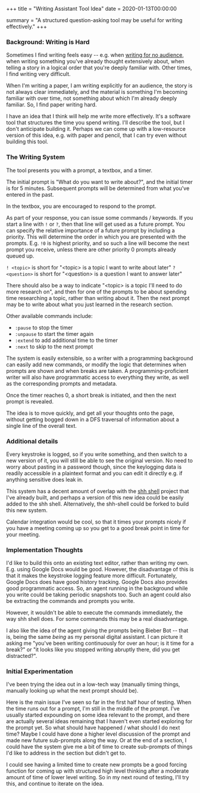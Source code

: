 +++
title = "Writing Assistant Tool Idea"
date = 2020-01-13T00:00:00

summary = "A structured question-asking tool may be useful for writing effectively."
+++

### Background: Writing is Hard

Sometimes I find writing feels easy -- e.g. when [writing for no audience](/snippets/2019-12-30-writing-for-no-audience/), when writing something you've already thought extensively about, when telling a story in a logical order that you're deeply familiar with. Other times, I find writing very difficult.

When I'm writing a paper, I am writing explicitly for an audience, the story is not always clear immediately, and the material is something I'm becoming familiar with over time, not something about which I'm already deeply familiar.
So, I find paper writing hard.

I have an idea that I think will help me write more effectively. It's a software tool that structures the time you spend writing. I'll describe the tool, but I don't anticipate building it. Perhaps we can come up with a low-resource version of this idea, e.g. with paper and pencil, that I can try even without building this tool.


### The Writing System

The tool presents you with a prompt, a textbox, and a timer.

The initial prompt is "What do you want to write about?", and the initial timer is for 5 minutes. Subsequent prompts will be determined from what you've entered in the past.

In the textbox, you are encouraged to respond to the prompt.

As part of your response, you can issue some commands / keywords.
If you start a line with `!` or `?`, then that line will get used as a future prompt.
You can specify the relative importance of a future prompt by including a priority.
This will determine the order in which you are presented with the prompts.
E.g. `!0` is highest priority, and so such a line will become the next prompt you receive, unless there are other priority 0 prompts already queued up.

`! <topic>` is short for "\<topic\> is a topic I want to write about later"
`? <question>` is short for "\<question\> is a question I want to answer later"

There should also be a way to indicate "\<topic\> is a topic I'll need to do more research on", and then for one of the prompts to be about spending time researching a topic, rather than writing about it. Then the next prompt may be to write about what you just learned in the research section.

Other available commands include:

- `:pause` to stop the timer
- `:unpause` to start the timer again
- `:extend` to add additional time to the timer
- `:next` to skip to the next prompt

The system is easily extensible, so a writer with a programming background can easily add new commands, or modify the logic that determines when prompts are shown and when breaks are taken. A programming-proficient writer will also have programmatic access to everything they write, as well as the corresponding prompts and metadata.

Once the timer reaches 0, a short break is initiated, and then the next prompt is revealed.

The idea is to move quickly, and get all your thoughts onto the page, without getting bogged down in a DFS traversal of information about a single line of the overall text.


### Additional details

Every keystroke is logged, so if you write something, and then switch to a new version of it, you will still be able to see the original version. No need to worry about pasting in a password though, since the keylogging data is readily accessible in a plaintext format and you can edit it directly e.g. if anything sensitive does leak in.

This system has a decent amount of overlap with the [shh shell](/projects/shh-shell) project that I've already built,
and perhaps a version of this new idea could be easily added to the shh shell. Alternatively, the shh-shell could be forked to build this new system.

Calendar integration would be cool, so that it times your prompts nicely if you have a meeting coming up so you get to a good break point in time for your meeting.


### Implementation Thoughts

I'd like to build this onto an existing text editor, rather than writing my own. E.g. using Google Docs would be good.
However, the disadvantage of this is that it makes the keystroke logging feature more difficult. Fortunately, Google Docs does have good history tracking. Google Docs also provides good programmatic access. So, an agent running in the background while you write could be taking periodic snapshots too. Such an agent could also be extracting the commands and prompts you write.

However, it wouldn't be able to execute the commands immediately, the way shh shell does. For some commands this may be a real disadvantage.

I also like the idea of the agent giving the prompts being Bieber Bot -- that is, being the same _being_ as my personal digital assistant. I can picture it asking me "you've been writing continuously for over an hour; is it time for a break?" or "it looks like you stopped writing abruptly there, did you get distracted?".

### Initial Experimentation

I've been trying the idea out in a low-tech way (manually timing things, manually looking up what the next prompt should be).

Here is the main issue I've seen so far in the first half hour of testing. When the time runs out for a prompt, I'm still in the middle of the prompt. I've usually started expounding on some idea relevant to the prompt, and there are actually several ideas remaining that I haven't even started exploring for the prompt yet. So what should have happened / what should I do next time? Maybe I could have done a higher level discussion of the prompt and made new future sub-prompts along the way. Or at the end of a section, I could have the system give me a bit of time to create sub-prompts of things I'd like to address in the section but didn't get to.

I could see having a limited time to create new prompts be a good forcing function for coming up with structured high level thinking after a moderate amount of time of lower level writing. So in my next round of testing, I'll try this, and continue to iterate on the idea.
